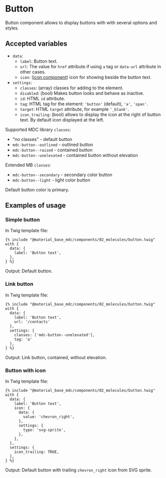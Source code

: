 Button
======

Button component allows to display buttons with with several options and styles.

Accepted variables
------------------

- `data`:
    - `label`: Button text.
    - `url`: The value for `href` attribute if using `a` tag or `data-url` attribute in other cases.
    - `icon`: ([icon component](components/icon.md)) icon for showing beside the button text.
- `settings`:
    - `classes`: (array) classes for adding to the element.
    - `disabled`: (bool) Makes button looks and behave as inactive.
    - `id`: HTML `id` attribute.
    - `tag`: HTML tag for the element: `'button'` (default), `'a'`, `'span'`.
    - `target`: HTML `target` attribute, for example `'_blank'`.
    - `icon_trailing`: (bool) allows to display the icon at the right of button text. By default icon displayed at the left.

Supported MDC library `classes`:

* "no classes" - default button 
* `mdc-button--outlined` - outlined button
* `mdc-button--raised` - contained button
* `mdc-button--unelevated` - contained button without elevation

Extended MB `classes`:

* `mdc-button--secondary` - secondary color button
* `mdc-button--light` -  light color button

Default button color is primary.

Examples of usage
-----------------

### Simple button

In Twig template file:

~~~
{% include "@material_base_mdc/components/02_molecules/button.twig" with {
  data: {
    label: 'Button text',
  },
} %}
~~~

Output: Default button.

### Link button

In Twig template file:

~~~
{% include "@material_base_mdc/components/02_molecules/button.twig" with {
  data: {
    label: 'Button text',
    url: '/contacts'
  },
  settings: {
    classes: ['mdc-button--unelevated'],
    tag: 'a'
  },
} %}
~~~

Output: Link button, contained, without elevation.

### Button with icon

In Twig template file:

~~~
{% include "@material_base_mdc/components/02_molecules/button.twig" with {
  data: {
    label: 'Button text',
    icon: {
      data: {
        value: 'chevron_right',
      },
      settings: {
        type: 'svg-sprite',
      },
    },
  },
  settings: {
    icon_trailing: TRUE,
  },
} %}
~~~

Output: Default button with trailing `chevron_right` icon from SVG sprite.
